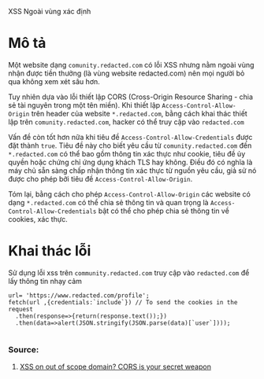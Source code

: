 
XSS Ngoài vùng xác định

# Mô tả

Một website dạng `comunity.redacted.com` có lỗi XSS nhưng nằm ngoài vùng nhận được tiền thưởng (là vùng website redacted.com) nên mọi người bỏ qua không xem xét sâu hơn. 

Tuy nhiên dựa vào lỗi thiết lập CORS (Cross-Origin Resource Sharing - chia sẻ tài nguyên trong một tên miền). Khi thiết lập `Access-Control-Allow-Origin` trên header của website `*.redacted.com`, bằng cách khai thác thiết lập trên `comunity.redacted.com`, hacker có thể truy cập vào `redacted.com`

Vấn đề còn tốt hơn nữa khi tiêu đề `Access-Control-Allow-Credentials` được đặt thành `true`. Tiêu đề này cho biết yêu cầu từ `comunity.redacted.com` đến `*.redacted.com` có thể bao gồm thông tin xác thực như cookie, tiêu đề ủy quyền hoặc chứng chỉ ứng dụng khách TLS hay không.  Điều đó có nghĩa là máy chủ sẵn sàng chấp nhận thông tin xác thực từ nguồn yêu cầu, giả sử nó được cho phép bởi tiêu đề `Access-Control-Allow-Origin`.

Tóm lại, bằng cách cho phép `Access-Control-Allow-Origin` các website có dạng `*.redacted.com` có thể chia sẻ thông tin và quan trọng là `Access-Control-Allow-Credentials` bật có thể cho phép chia sẻ thông tin về cookies, xác thực.

# Khai thác lỗi

Sử dụng lỗi xss trên `community.redacted.com` truy cập vào `redacted.com` để lấy thông tin nhạy cảm 

```
url= 'https://www.redacted.com/profile'; 
fetch(url ,{credentials:`include`}) // To send the cookies in the request
  .then(response=>{return(response.text());}) 
  .then(data=>alert(JSON.stringify(JSON.parse(data)[`user`])));
  
``` 

### Source: 

1. [XSS on out of scope domain? CORS is your secret weapon](https://c4rrilat0r.medium.com/xss-on-out-of-scope-domain-cors-is-your-secret-weapon-93e433278080)
